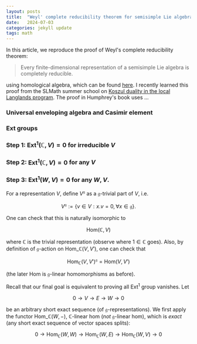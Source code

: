 ```yaml
---
layout: posts
title:  "Weyl' complete reducibility theorem for semisimple Lie algebra - homological algebra proof"
date:   2024-07-03
categories: jekyll update
tags: math
---
```


In this article, we reproduce the proof of Weyl's complete reducibility theorem:

> Every finite-dimensional representation of a semisimple Lie algebra is completely reducible.

using homological algebra, which can be found [here](https://www.math.stonybrook.edu/~cschnell/mat552/lecture-april-6.pdf).
I recently learned this proof from the SLMath summer school on [Koszul duality in the local Langlands program](https://www.slmath.org/summer-schools/1072#overview_summer_graduate_school).
The proof in Humphrey's book uses ...


### Universal enveloping algebra and Casimir element




### Ext groups



### Step 1: $\mathrm{Ext}^{1}(\mathbb{C}, V) = 0$ for irreducible $V$


### Step 2: $\mathrm{Ext}^{1}(\mathbb{C}, V) = 0$ for any $V$


### Step 3: $\mathrm{Ext}^{1}(W, V) = 0$ for any $W, V$.

For a representation $V$, define $V^{\mathfrak{g}}$ as a $\mathfrak{g}$-trivial part of $V$, i.e. 

$$
V^{\mathfrak{g}} := \{v \in V: x.v = 0, \,\forall x \in \mathfrak{g}\}.
$$

One can check that this is naturally isomorphic to

$$
\mathrm{Hom}(\mathbb{C}, V)
$$

where $\mathbb{C}$ is the trivial representation (observe where $1 \in \mathbb{C}$ goes).
Also, by definition of $\mathfrak{g}$-action on $\mathrm{Hom}\_{\mathbb{C}}(V, V')$, one can check that

$$
\mathrm{Hom}_{\mathbb{C}}(V, V')^{\mathfrak{g}} = \mathrm{Hom}(V, V')
$$

(the later Hom is $\mathfrak{g}$-linear homomorphisms as before).

Recall that our final goal is equivalent to proving all $\mathrm{Ext}^{1}$ group vanishes.
Let

$$
0 \to V \to E \to W \to 0
$$

be an arbitrary short exact sequence (of $\mathfrak{g}$-representations).
We first apply the functor $\mathrm{Hom}\_{\mathbb{C}}(W, -)$, $\mathbb{C}$-linear hom (*not* $\mathfrak{g}$-linear hom), which is *exact* (any short exact sequence of vector spaces splits):

$$
0 \to \mathrm{Hom}_{\mathbb{C}}(W, W) \to \mathrm{Hom}_{\mathbb{C}}(W, E) \to \mathrm{Hom}_{\mathbb{C}}(W, V) \to 0
$$


